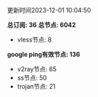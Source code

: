 更新时间2023-12-01 10:04:50

**总订阅: 36**
**总节点: 6042**
- vless节点: 8

**google ping有效节点: 136**
- v2ray节点: 65
- ss节点: 50
- trojan节点: 21
